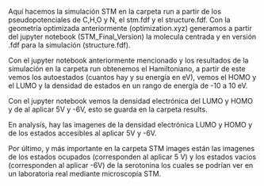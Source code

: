 Aquí hacemos la simulación STM en la carpeta run a partir de los pseudopotenciales de C,H,O y N, el stm.fdf y el structure.fdf. Con la geometría optimizada anteriormente (optimization.xyz) generamos a partir del jupyter notebook (STM_Final_Version) la molecula centrada y en versión .fdf para la simulación (structure.fdf).

Con el jupyter notebook anteriormente mencionado y los resultados de la simulación en la carpeta run obtenemos el Hamiltoniano, a partir de este vemos los autoestados (cuantos hay y su energía en eV), vemos el HOMO y el LUMO y la densidad de estados en un rango de energía de -10 a 10 eV.

Con el jupyter notebook vemos la densidad electrónica del LUMO y HOMO y de al aplicar 5V y -6V, esto se guarda en la carpeta results.

En analysis, hay las imagenes de la densidad electrónica LUMO y HOMO y de los estados accesibles al aplicar 5V y -6V.

Por último, y más importante en la carpeta STM images están las imagenes de los estados ocupados (corresponden al aplicar 5 V) y los estados vacios (corresponden al aplicar -6V) de la serotonina los cuales se podrían ver en un laboratoria real mediante microscopía STM.
